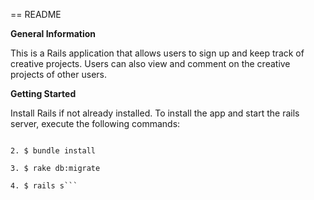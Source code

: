 == README

**General Information**

This is a Rails application that allows users to sign up and keep track of creative projects. Users can also view and comment on the creative projects of other users.

**Getting Started**

Install Rails if not already installed. To install the app and start the rails server, execute the following commands: 

```1. $ git clone https://github.com/sameera91/my-creative-projects.git

2. $ bundle install

3. $ rake db:migrate

4. $ rails s```

